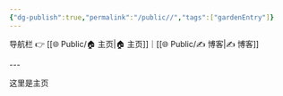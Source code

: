 ```yaml
---
{"dg-publish":true,"permalink":"/public//","tags":["gardenEntry"]}
---
```


导航栏  👉  [[🌐  Public/🏠 主页\|🏠 主页]]｜[[🌐  Public/✍️ 博客\|✍️ 博客]] 
<span style="float:right;">

</span>
---




这里是主页
